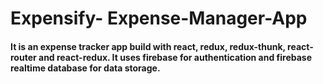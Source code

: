 # Expensify- Expense-Manager-App

#### It is an expense tracker app build with react, redux, redux-thunk, react-router and react-redux. It uses firebase for authentication and firebase realtime database for data storage.
